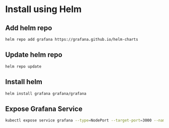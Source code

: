 # Install using Helm

## Add helm repo

`helm repo add grafana https://grafana.github.io/helm-charts`

## Update helm repo

`helm repo update`

## Install helm 

`helm install grafana grafana/grafana`

## Expose Grafana Service

```sh
kubectl expose service grafana --type=NodePort --target-port=3000 --name=grafana-ext
```
